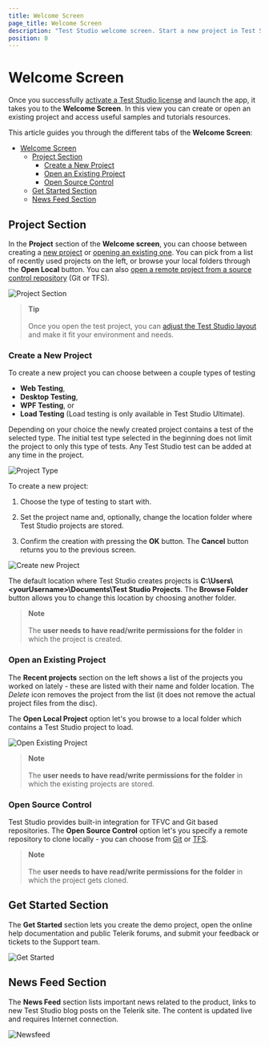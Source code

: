```yaml
---
title: Welcome Screen
page_title: Welcome Screen
description: "Test Studio welcome screen. Start a new project in Test Studio. Open an existing project in Test Studio. Get started with Test Studio. Update Test Studio. Check/Find Test Studio version. News related to Test Studio. New Test Studio blogs"
position: 0
---
```

# Welcome Screen

Once you successfully <a href="/prerequisites/license-activation/activating-your-license" target="_blank">activate a Test Studio license</a> and launch the app, it takes you to the **Welcome Screen**. In this view you can create or open an existing project and access useful samples and tutorials resources.

This article guides you through the different tabs of the **Welcome Screen**:

- [Welcome Screen](#welcome-screen)
  - [Project Section](#project-section)
    - [Create a New Project](#create-a-new-project)
    - [Open an Existing Project](#open-an-existing-project)
    - [Open Source Control](#open-source-control)
  - [Get Started Section](#get-started-section)
  - [News Feed Section](#news-feed-section)

## Project Section

In the __Project__ section of the __Welcome screen__, you can choose between creating a [new project](#create-a-new-project) or [opening an existing one](#open-an-existing-project). You can pick from a list of recently used projects on the left, or browse your local folders through the __Open Local__ button. You can also [open a remote project from a source control repository](#open-source-control) (Git or TFS).

![Project Section](/img/getting-started/first-project/fig0a.png)

> __Tip__
><br>
><br>
> Once you open the test project, you can <a href ="/automated-tests/customize-project/custom-layout" target="_blank">adjust the Test Studio layout</a> and make it fit your environment and needs.

### Create a New Project

To create a new project you can choose between a couple types of testing 
- __Web Testing__, 
- __Desktop Testing__,
- __WPF Testing__, or 
- __Load Testing__ (Load testing is only available in Test Studio Ultimate). 

Depending on your choice the newly created project contains a test of the selected type. The initial test type selected in the beginning does not limit the project to only this type of tests. Any Test Studio test can be added at any time in the project.

![Project Type](/img/automated-tests/customize-project/welcome-screen/fig01.png)

To create a new project:

1. Choose the type of testing to start with.

2. Set the project name and, optionally, change the location folder where Test Studio projects are stored.

3. Confirm the creation with pressing the __OK__ button. The __Cancel__ button returns you to the previous screen.

![Create new Project](/img/getting-started/first-project/fig00.png)

The default location where Test Studio creates projects is __C:\Users\\\<yourUsername>\Documents\Test Studio Projects__. The __Browse Folder__ button allows you to change this location by choosing another folder.

> __Note__
><br>
><br>
> The __user needs to have read/write permissions for the folder__ in which the project is created. 

### Open an Existing Project

The **Recent projects** section on the left shows a list of the projects you worked on lately - these are listed with their name and folder location. The _Delete_ icon removes the project from the list (it does not remove the actual project files from the disc). 

The __Open Local Project__ option let's you browse to a local folder which contains a Test Studio project to load.

![Open Existing Project][4]

> __Note__
><br>
><br>
> The __user needs to have read/write permissions for the folder__ in which the existing projects are stored.

### Open Source Control

Test Studio provides built-in integration for TFVC and Git based repositories. The __Open Source Control__ option let's you specify a remote repository to clone locally - you can choose from <a href ="/automated-tests/source-control/git/open-git-project" target="_blank">Git</a> or <a href ="/automated-tests/source-control/tfs/open-tfs-project" target="_blank">TFS</a>.

> __Note__
><br>
><br>
> The __user needs to have read/write permissions for the folder__ in which the project gets cloned.

## Get Started Section

The __Get Started__ section lets you create the demo project, open the online help documentation and public Telerik forums, and submit your feedback or tickets to the Support team.

![Get Started][5]

## News Feed Section

The __News Feed__ section lists important news related to the product, links to new Test Studio blog posts on the Telerik site. The content is updated live and requires Internet connection.

![Newsfeed][7]




[4]: /img/automated-tests/customize-project/welcome-screen/fig4.png
[5]: /img/automated-tests/customize-project/welcome-screen/fig5.png

[7]: /img/automated-tests/customize-project/welcome-screen/fig7.png
